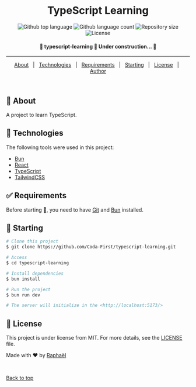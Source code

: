 <div align="center" id="top"> 
&#xa0;
</div>

<h1 align="center">TypeScript Learning</h1>

<p align="center">
  <img alt="Github top language" src="https://img.shields.io/github/languages/top/Coda-First/typescript-learning?color=56BEB8">

  <img alt="Github language count" src="https://img.shields.io/github/languages/count/Coda-First/typescript-learning?color=56BEB8">

  <img alt="Repository size" src="https://img.shields.io/github/repo-size/Coda-First/typescript-learning?color=56BEB8">

  <img alt="License" src="https://img.shields.io/github/license/Coda-First/typescript-learning?color=56BEB8">
</p>

<h4 align="center">
	🚧  typescript-learning 🚀 Under construction...  🚧
</h4>

<hr>

<p align="center">
  <a href="#dart-about">About</a> &#xa0; | &#xa0; 
  <a href="#rocket-technologies">Technologies</a> &#xa0; | &#xa0;
  <a href="#white_check_mark-requirements">Requirements</a> &#xa0; | &#xa0;
  <a href="#checkered_flag-starting">Starting</a> &#xa0; | &#xa0;
  <a href="#memo-license">License</a> &#xa0; | &#xa0;
  <a href="https://github.com/Raxuis" target="_blank">Author</a>
</p>

<br>

## :dart: About

A project to learn TypeScript.

## :rocket: Technologies

The following tools were used in this project:

- [Bun](https://bun.sh/)
- [React](https://pt-br.reactjs.org/)
- [TypeScript](https://www.typescriptlang.org/)
- [TailwindCSS](https://tailwindcss.com/)

## :white_check_mark: Requirements

Before starting :checkered_flag:, you need to have [Git](https://git-scm.com) and [Bun](https://bun.sh/) installed.

## :checkered_flag: Starting

```bash
# Clone this project
$ git clone https://github.com/Coda-First/typescript-learning.git

# Access
$ cd typescript-learning

# Install dependencies
$ bun install

# Run the project
$ bun run dev

# The server will initialize in the <http://localhost:5173/>
```

## :memo: License

This project is under license from MIT. For more details, see the [LICENSE](LICENSE.md) file.

Made with :heart: by <a href="https://github.com/Raxuis" target="_blank">Raphaël</a>

&#xa0;

<a href="#top">Back to top</a>
